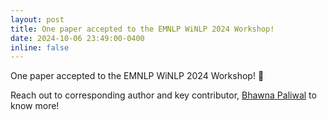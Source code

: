 ```yaml
---
layout: post
title: One paper accepted to the EMNLP WiNLP 2024 Workshop!
date: 2024-10-06 23:49:00-0400
inline: false
---
```


One paper accepted to the EMNLP WiNLP 2024 Workshop! :tada: 

Reach out to corresponding author and key contributor, [Bhawna Paliwal](https://www.microsoft.com/en-us/research/people/bhawna/) to know more!

